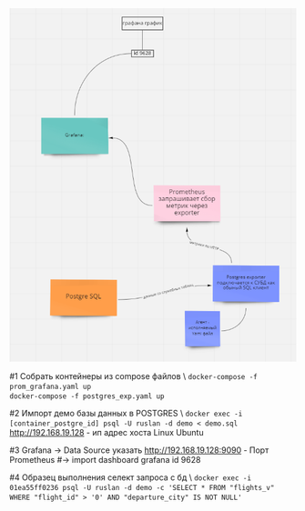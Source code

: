 ![img](images/scheme.png)

#1 Собрать контейнеры из compose файлов
\ `docker-compose -f prom_grafana.yaml up`\
`docker-compose -f postgres_exp.yaml up`

#2 Импорт демо базы данных в POSTGRES
\ `docker exec -i [container_postgre_id] psql -U ruslan -d demo < demo.sql`
http://192.168.19.128 - ип адрес хоста Linux Ubuntu

#3 Grafana -> Data Source указать http://192.168.19.128:9090 - Порт Prometheus
#-> import dashboard grafana id 9628

#4 Образец выполнения селект запроса с бд
\ `docker exec -i 01ea55ff0236 psql -U ruslan -d demo -c 'SELECT * FROM "flights_v" WHERE "flight_id" > '0' AND "departure_city" IS NOT NULL'`
